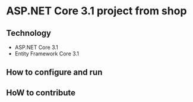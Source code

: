 # ASP.NET Core 3.1 project from shop
## Technology
- ASP.NET Core 3.1 
- Entity Framework Core 3.1
## How to configure and run
## HoW to contribute